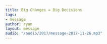 ```yaml
---
title: Big Changes = Big Decisions
tags:
- message
author: ryan
layout: message
audio: "/audio/2017/message-2017-11-26.mp3"
---
```


